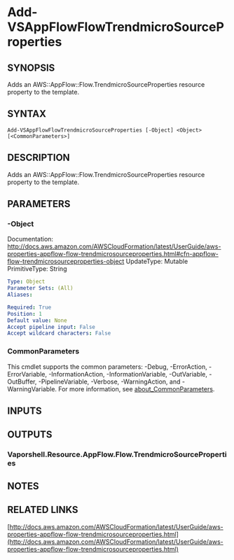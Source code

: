 # Add-VSAppFlowFlowTrendmicroSourceProperties

## SYNOPSIS
Adds an AWS::AppFlow::Flow.TrendmicroSourceProperties resource property to the template.

## SYNTAX

```
Add-VSAppFlowFlowTrendmicroSourceProperties [-Object] <Object> [<CommonParameters>]
```

## DESCRIPTION
Adds an AWS::AppFlow::Flow.TrendmicroSourceProperties resource property to the template.

## PARAMETERS

### -Object
Documentation: http://docs.aws.amazon.com/AWSCloudFormation/latest/UserGuide/aws-properties-appflow-flow-trendmicrosourceproperties.html#cfn-appflow-flow-trendmicrosourceproperties-object
UpdateType: Mutable
PrimitiveType: String

```yaml
Type: Object
Parameter Sets: (All)
Aliases:

Required: True
Position: 1
Default value: None
Accept pipeline input: False
Accept wildcard characters: False
```

### CommonParameters
This cmdlet supports the common parameters: -Debug, -ErrorAction, -ErrorVariable, -InformationAction, -InformationVariable, -OutVariable, -OutBuffer, -PipelineVariable, -Verbose, -WarningAction, and -WarningVariable. For more information, see [about_CommonParameters](http://go.microsoft.com/fwlink/?LinkID=113216).

## INPUTS

## OUTPUTS

### Vaporshell.Resource.AppFlow.Flow.TrendmicroSourceProperties
## NOTES

## RELATED LINKS

[http://docs.aws.amazon.com/AWSCloudFormation/latest/UserGuide/aws-properties-appflow-flow-trendmicrosourceproperties.html](http://docs.aws.amazon.com/AWSCloudFormation/latest/UserGuide/aws-properties-appflow-flow-trendmicrosourceproperties.html)

